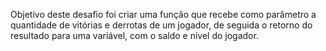 Objetivo deste desafio foi criar uma função que recebe como parâmetro a quantidade de vitórias e derrotas de um jogador,
de seguida o retorno do resultado para uma variável, com o saldo e nivel do jogador.
